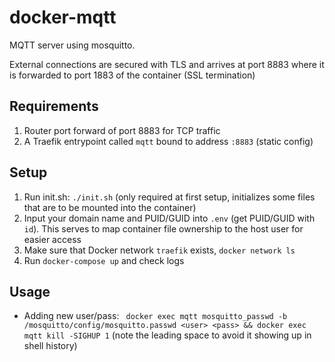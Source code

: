 # docker-mqtt
MQTT server using mosquitto.

External connections are secured with TLS and arrives at port 8883 where it is forwarded to port 1883 of the container (SSL termination)

## Requirements
1. Router port forward of port 8883 for TCP traffic
1. A Traefik entrypoint called `mqtt` bound to address `:8883` (static config)

## Setup
1. Run init.sh: `./init.sh` (only required at first setup, initializes some files that are to be mounted into the container)
1. Input your domain name and PUID/GUID into `.env` (get PUID/GUID with `id`). This serves to map container file ownership to the host user for easier access
1. Make sure that Docker network `traefik` exists, `docker network ls`
1. Run `docker-compose up` and check logs

## Usage
* Adding new user/pass: ` docker exec mqtt mosquitto_passwd -b /mosquitto/config/mosquitto.passwd <user> <pass> && docker exec mqtt kill -SIGHUP 1` (note the leading space to avoid it showing up in shell history)